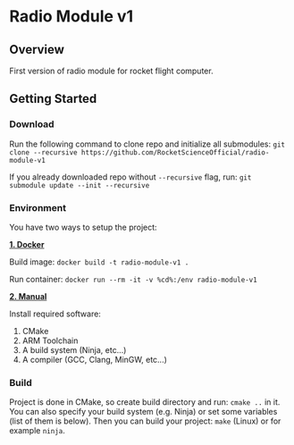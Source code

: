 # Radio Module v1

## Overview
First version of radio module for rocket flight computer.

## Getting Started

### Download
Run the following command to clone repo and initialize all submodules: ```git clone --recursive https://github.com/RocketScienceOfficial/radio-module-v1```

If you already downloaded repo without ```--recursive``` flag, run: ```git submodule update --init --recursive```

### Environment
You have two ways to setup the project:

<ins>**1. Docker**</ins>

Build image: ```docker build -t radio-module-v1 .```

Run container: ```docker run --rm -it -v %cd%:/env radio-module-v1```

<ins>**2. Manual**</ins>

Install required software:
1. CMake
2. ARM Toolchain
3. A build system (Ninja, etc...)
4. A compiler (GCC, Clang, MinGW, etc...)

### Build
Project is done in CMake, so create build directory and run: ```cmake ..``` in it. You can also specify your build system (e.g. Ninja) or set some variables (list of them is below). Then you can build your project: ```make``` (Linux) or for example ```ninja```.